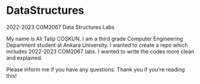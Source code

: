 # DataStructures
2022-2023 COM2067 Data Structures Labs

My name is Ali Talip COŞKUN. I am a third grade Computer Engineering Department student at Ankara University.
I wanted to create a repo which includes 2022-2023 COM2067 labs. I wanted to write the codes more clean and explained.

Please inform me if you have any questions.
Thank you if you're reading this!
